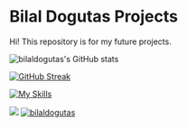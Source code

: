 # Bilal Dogutas Projects

Hi! This repository is for my future projects.


![bilaldogutas's GitHub stats](https://github-readme-stats.vercel.app/api?username=bilaldogutas&show_icons=true&theme=tokyonight)

[![GitHub Streak](http://github-readme-streak-stats.herokuapp.com?user=bilaldogutas&theme=tokyonight&hide_border=true&border_radius=5&date_format=M%20j%5B%2C%20Y%5D)](https://git.io/streak-stats)

[![My Skills](https://skillicons.dev/icons?i=py,c,cpp,git,github&theme=dark)](https://skillicons.dev)


<a href="[https://wakatime.com"><img src="https://wakatime.com/share/@0f144fc0-8a07-44e0-8f3e-4ae3bfc710e1/5d1e914f-cefb-4c8d-b22e-d27b3bb912fe.png](https://wakatime.com/share/@02f4641e-083b-4863-a6b6-ee589cc3b0af/22ccaa3e-580f-44d2-83fc-636839217f6a.svg)" /></a>
<a href="https://github.com/CliffShoyinka/github-profile-trophy">
            <img src="https://github-profile-trophy.vercel.app/?username=bilaldogutas&row=1&column=7&theme=darkhub" alt="bilaldogutas" />
        </a>
    </div>
